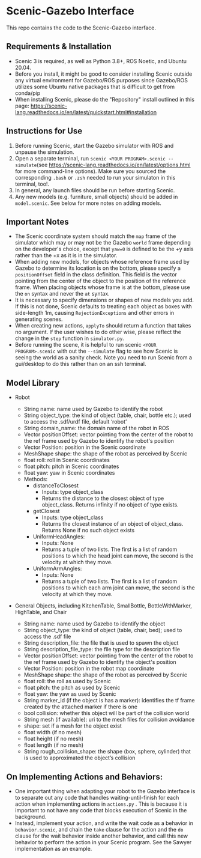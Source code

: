 ﻿# Scenic-Gazebo Interface
This repo contains the code to the Scenic-Gazebo interface.
## Requirements & Installation

 - Scenic 3 is required, as well as Python 3.8+, ROS Noetic, and Ubuntu 20.04.
 - Before you install, it might be good to consider installing Scenic outside any virtual environment for Gazebo/ROS purposes since Gazebo/ROS utilizes some Ubuntu native packages that is difficult to get from conda/pip
 - When installing Scenic, please do the "Repository" install outlined in this page: https://scenic-lang.readthedocs.io/en/latest/quickstart.html#installation 

## Instructions for Use

 1. Before running Scenic, start the Gazebo simulator with ROS and unpause the
    simulation. 
 2. Open a separate terminal, run `scenic <YOUR PROGRAM>.scenic --simulate`(see https://scenic-lang.readthedocs.io/en/latest/options.html for more
    command-line options). Make sure you sourced the corresponding `.bash` or `.zsh` needed to run your simulaton in this terminal, too!.
 3. In general, any launch files should be run before starting Scenic.
 4. Any new models (e.g. furniture, small objects) should be added in `model.scenic`. See below for more notes on adding models. 

## Important Notes

 - The Scenic coordinate system should match the `map` frame of the simulator which may or may not be the Gazebo `world` frame depending on the developer's choice, except that `yaw=0` is defined to be the +y axis rather than the +x as it is in the simulator.
 - When adding new models, for objects whose reference frame used by Gazebo to determine its location is on the bottom, please specify a `positionOffset` field in the class definition. This field is the vector pointing from the center of the object to the position of the reference frame. When placing objects whose frame is at the bottom, please use the `on` syntax and never the `at` syntax.
 - It is necessary to specify dimensions or shapes of new models you add. If this is not done, Scenic defaults to treating each object as boxes with side-length 1m, causing `RejectionExceptions` and other errors in generating scenes.
 - When creating new actions, `applyTo` should return a function that takes no argument. If the user wishes to do other wise, please reflect the change in the `step` function in `simulator.py`.
 - Before running the scene, it is helpful to run scenic `<YOUR PROGRAM>.scenic` with out the `--simulate` flag to see how Scenic is seeing the world as a sanity check. Note you need to run Scenic from a gui/desktop to do this rather than on an ssh terminal.

## Model Library
-   Robot
	-   String name: name used by Gazebo to identify the robot
	-   String object_type: the kind of object (table, chair, bottle etc.); used to access the .sdf/urdf file, default ‘robot’
	-  String domain_name: the domain name of the robot in ROS
	- Vector positionOffset: vector pointing from the center of the robot to the ref frame used by Gazebo to identify the robot's position
	-   Vector Position: position in the Scenic coordinate
	-  MeshShape shape: the shape of the robot as perceived by Scenic
	-   float roll: roll in Scenic coordinates
	-   float pitch: pitch in Scenic coordinates
	-   float yaw: yaw in Scenic coordinates
	-   Methods:
		-   distanceToClosest
			-   Inputs: type object_class
			-   Returns the distance to the closest object of type object_class. Returns infinity if no object of type exists.
		-   getClosest
			-   Inputs: type object_class
			-   Returns the closest instance of an object of object_class. Returns None if no such object exists
		-   UniformHeadAngles:
			-   Inputs: None
			-   Returns a tuple of two lists. The first is a list of random positions to which the head joint can move, the second is the velocity at which they move.
		-   UniformArmAngles:
			-   Inputs: None
			-   Returns a tuple of two lists. The first is a list of random positions to which each arm joint can move, the second is the velocity at which they move.

-   General Objects, including KitchenTable, SmallBottle, BottleWithMarker, HighTable, and Chair
	-   String name: name used by Gazebo to identify the object
	-   String object_type: the kind of object (table, chair, bed); used to access the .sdf file
	-  String description_file: the file that  is used to spawn the object
	-  String description_file_type: the file type for the description file
	- Vector positionOffset: vector pointing from the center of the robot to the ref frame used by Gazebo to identify the object's position
	-   Vector Position: position in the robot  map coordinate
	-  MeshShape shape: the shape of the robot as perceived by Scenic
	-   float roll: the roll as used by Scenic
	-   float pitch: the pitch as used by Scenic
	-   float yaw: the yaw as used by Scenic
	-   String marker_id (if the object is has a marker): identifies the tf frame created by the attached marker if there is one
	-   bool collision: whether this object will be part of the collision world
	-   String mesh (if available): uri to the mesh files for collision avoidance
	-   shape: set if a mesh for the object exist  
	-   float width (if no mesh)
	-   float height (if no mesh)
	-   float length (if no mesh) 
	-   String rough_collision_shape: the shape (box, sphere, cylinder) that is used to approximated the object’s collision
## On Implementing Actions and Behaviors:
- One important thing when adapting your robot to the Gazebo interface is to separate out any code that handles waiting-until-finish for each action when implementing actions in `actions.py` . This is because it is important to not have any code that blocks execution of Scenic in the background. 
- Instead, implement your action, and write the wait code as a behavior in `behavior.scenic`, and chain the `take` clause for the action and the `do` clause for the wait behavior inside another behavior, and call this new behavior to perform the action in your Scenic program. See the Sawyer implementation as an example.
